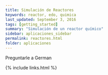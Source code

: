 ```yaml
---
title: Simulación de Reactores
keywords: reactor, edo, quimica
last_updated: September 3, 2016
tags: [getting_started]
summary: "Simulación de un reactor químico"
sidebar: aplicaciones_sidebar
permalink: reactores.html
folder: aplicaciones
---
```


Preguntarle a German

{% include links.html %}
